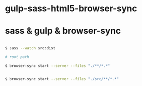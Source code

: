 # gulp-sass-html5-browser-sync


# sass & gulp & browser-sync


```sh

$ sass --watch src:dist

# root path

$ browser-sync start --server --files "./**/*.*"


$ browser-sync start --server --files "./src/**/*.*"

``` 


















